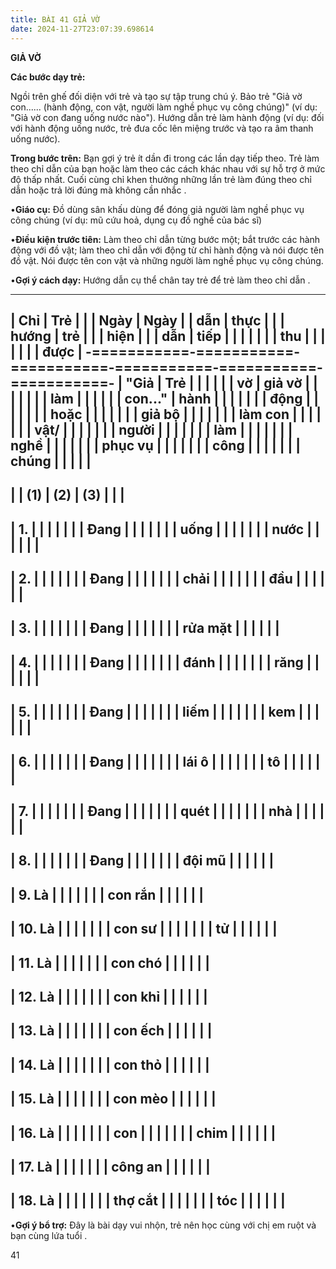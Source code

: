 ```yaml
---
title: BÀI 41 GIẢ VỜ
date: 2024-11-27T23:07:39.698614
---
```


**GIẢ VỜ**

**Các bước dạy trẻ:**

Ngồi trên ghế đối diện với trẻ và tạo sự tập trung chú ý. Bảo trẻ "Giả
vờ con...... (hành động, con vật, người làm nghề phục vụ công chúng)"
(ví dụ: "Giả vờ con đang uống nước nào"). Hướng dẫn trẻ làm hành động
(ví dụ: đối với hành động uống nước, trẻ đưa cốc lên miệng trước và
tạo ra âm thanh uống nước).

**Trong bước trên:** Bạn gợi ý trẻ ít dần đi trong các lần dạy tiếp
theo. Trẻ làm theo chỉ dẫn của bạn hoặc làm theo các cách khác nhau
với sự hỗ trợ ở mức độ thấp nhất. Cuối cùng chỉ khen thưởng những lần
trẻ làm đúng theo chỉ dẫn hoặc trả lời đúng mà không cần nhắc .

•**Giáo cụ:** Đồ dùng sân khấu dùng để đóng giả người làm nghề phục vụ
công chúng (ví dụ: mũ cứu hoả, dụng cụ đồ nghề của bác sĩ)

•**Điều kiện trước tiên:** Làm theo chỉ dẫn từng bước một; bắt trước
các hành động với đồ vật; làm theo chỉ dẫn với động từ chỉ hành động
và nói được tên đồ vật. Nói được tên con vật và những người làm nghề
phục vụ công chúng.

•**Gợi ý cách dạy:** Hướng dẫn cụ thể chân tay trẻ để trẻ làm theo chỉ
dẫn .

-------------------------------------------------------------------------
| **Chỉ     | **Trẻ     |           |           | **Ngày  | **Ngày  |
| dẫn**     | thực      |           |           | hướng   | trẻ     |
|           | hiện**    |           |           | dẫn**   | tiếp    |
|           |           |           |           |           | thu     |
|           |           |           |           |           | được**  |
-===========-===========-===========-===========-===========-===========-
| "**Giả  | **Trẻ   |           |           |           |           |
| vờ      | giả vờ  |           |           |           |           |
|         | làm     |           |           |           |           |
| con...**" | hành    |           |           |           |           |
|           | động    |           |           |           |           |
|           | hoặc    |           |           |           |           |
|           | giả bộ  |           |           |           |           |
|           | làm con |           |           |           |           |
|           | vật/    |           |           |           |           |
|           | người   |           |           |           |           |
|           | làm     |           |           |           |           |
|           | nghề    |           |           |           |           |
|           | phục vụ |           |           |           |           |
|           | công    |           |           |           |           |
|           | chúng** |           |           |           |           |
-------------------------------------------------------------------------
|           | **(1)**   | **(2)**   | **(3)**   |           |           |
-------------------------------------------------------------------------
| 1.     |           |           |           |           |           |
| Đang    |           |           |           |           |           |
| uống    |           |           |           |           |           |
| nước    |           |           |           |           |           |
-------------------------------------------------------------------------
| 2.     |           |           |           |           |           |
| Đang    |           |           |           |           |           |
| chải    |           |           |           |           |           |
| đầu     |           |           |           |           |           |
-------------------------------------------------------------------------
| 3.     |           |           |           |           |           |
| Đang    |           |           |           |           |           |
| rửa mặt |           |           |           |           |           |
-------------------------------------------------------------------------
| 4.     |           |           |           |           |           |
| Đang    |           |           |           |           |           |
| đánh    |           |           |           |           |           |
| răng    |           |           |           |           |           |
-------------------------------------------------------------------------
| 5.     |           |           |           |           |           |
| Đang    |           |           |           |           |           |
| liếm    |           |           |           |           |           |
| kem     |           |           |           |           |           |
-------------------------------------------------------------------------
| 6.     |           |           |           |           |           |
| Đang    |           |           |           |           |           |
| lái ô   |           |           |           |           |           |
| tô      |           |           |           |           |           |
-------------------------------------------------------------------------
| 7.     |           |           |           |           |           |
| Đang    |           |           |           |           |           |
| quét    |           |           |           |           |           |
| nhà     |           |           |           |           |           |
-------------------------------------------------------------------------
| 8.     |           |           |           |           |           |
| Đang    |           |           |           |           |           |
| đội mũ  |           |           |           |           |           |
-------------------------------------------------------------------------
| 9. Là  |           |           |           |           |           |
| con rắn |           |           |           |           |           |
-------------------------------------------------------------------------
| 10. Là |           |           |           |           |           |
| con sư  |           |           |           |           |           |
| tử      |           |           |           |           |           |
-------------------------------------------------------------------------
| 11. Là |           |           |           |           |           |
| con chó |           |           |           |           |           |
-------------------------------------------------------------------------
| 12. Là |           |           |           |           |           |
| con khỉ |           |           |           |           |           |
-------------------------------------------------------------------------
| 13. Là |           |           |           |           |           |
| con ếch |           |           |           |           |           |
-------------------------------------------------------------------------
| 14. Là |           |           |           |           |           |
| con thỏ |           |           |           |           |           |
-------------------------------------------------------------------------
| 15. Là |           |           |           |           |           |
| con mèo |           |           |           |           |           |
-------------------------------------------------------------------------
| 16. Là |           |           |           |           |           |
| con     |           |           |           |           |           |
| chim    |           |           |           |           |           |
-------------------------------------------------------------------------
| 17. Là |           |           |           |           |           |
| công an |           |           |           |           |           |
-------------------------------------------------------------------------
| 18. Là |           |           |           |           |           |
| thợ cắt |           |           |           |           |           |
| tóc     |           |           |           |           |           |
-------------------------------------------------------------------------

•**Gợi ý bổ trợ:** Đây là bài dạy vui nhộn, trẻ nên học cùng với chị
em ruột và bạn cùng lứa tuổi .

41

